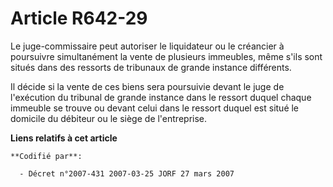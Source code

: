 # Article R642-29

Le juge-commissaire peut autoriser le liquidateur ou le créancier à poursuivre simultanément la vente de plusieurs immeubles,
même s'ils sont situés dans des ressorts de tribunaux de grande instance différents.

Il décide si la vente de ces biens sera poursuivie devant le juge de l'exécution du tribunal de grande instance dans le
ressort duquel chaque immeuble se trouve ou devant celui dans le ressort duquel est situé le domicile du débiteur ou le siège
de l'entreprise.

**Liens relatifs à cet article**

	**Codifié par**:

	  - Décret n°2007-431 2007-03-25 JORF 27 mars 2007
